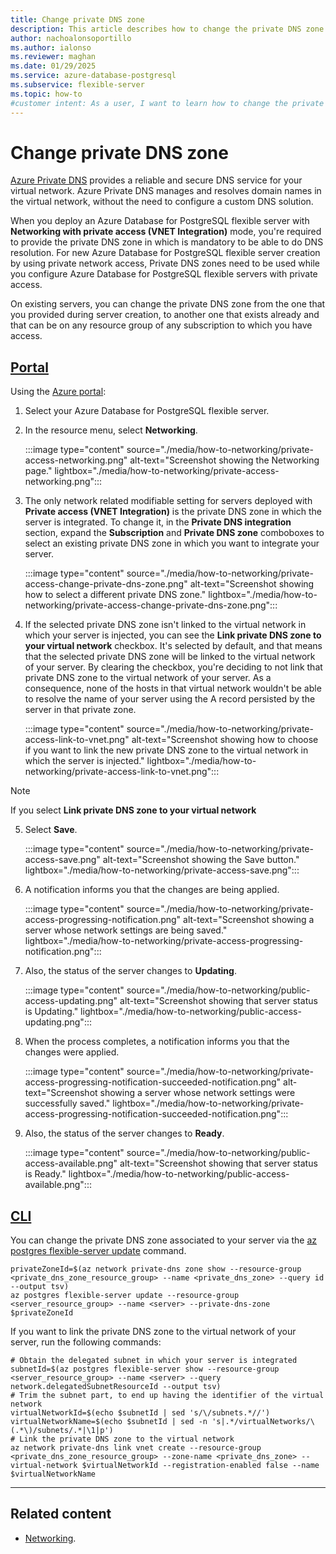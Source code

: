 ```yaml
---
title: Change private DNS zone
description: This article describes how to change the private DNS zone of your Azure Database for PostgreSQL flexible server.
author: nachoalonsoportillo
ms.author: ialonso
ms.reviewer: maghan
ms.date: 01/29/2025
ms.service: azure-database-postgresql
ms.subservice: flexible-server
ms.topic: how-to
#customer intent: As a user, I want to learn how to change the private DNS zone of an Azure Database for PostgreSQL flexible server.
---
```


# Change private DNS zone

[Azure Private DNS](/azure/dns/private-dns-overview) provides a reliable and secure DNS service for your virtual network. Azure Private DNS manages and resolves domain names in the virtual network, without the need to configure a custom DNS solution.

When you deploy an Azure Database for PostgreSQL flexible server with **Networking with private access (VNET Integration)** mode, you're required to provide the private DNS zone in which  is mandatory to be able to do DNS resolution. For new Azure Database for PostgreSQL flexible server creation by using private network access, Private DNS zones need to be used while you configure Azure Database for PostgreSQL flexible servers with private access.

On existing servers, you can change the private DNS zone from the one that you provided during server creation, to another one that exists already and that can be on any resource group of any subscription to which you have access.

## [Portal](#tab/portal-change-private-dns-zone)

Using the [Azure portal](https://portal.azure.com/):

1. Select your Azure Database for PostgreSQL flexible server.

2. In the resource menu, select **Networking**.

    :::image type="content" source="./media/how-to-networking/private-access-networking.png" alt-text="Screenshot showing the Networking page." lightbox="./media/how-to-networking/private-access-networking.png":::

3. The only network related modifiable setting for servers deployed with **Private access (VNET Integration)** is the private DNS zone in which the server is integrated. To change it, in the **Private DNS integration** section, expand the **Subscription** and **Private DNS zone** comboboxes to select an existing private DNS zone in which you want to integrate your server.

    :::image type="content" source="./media/how-to-networking/private-access-change-private-dns-zone.png" alt-text="Screenshot showing how to select a different private DNS zone." lightbox="./media/how-to-networking/private-access-change-private-dns-zone.png":::

4. If the selected private DNS zone isn't linked to the virtual network in which your server is injected, you can see the **Link private DNS zone to your virtual network** checkbox. It's selected by default, and that means that the selected private DNS zone will be linked to the virtual network of your server. By clearing the checkbox, you're deciding to not link that private DNS zone to the virtual network of your server. As a consequence, none of the hosts in that virtual network wouldn't be able to resolve the name of your server using the A record persisted by the server in that private zone.

    :::image type="content" source="./media/how-to-networking/private-access-link-to-vnet.png" alt-text="Screenshot showing how to choose if you want to link the new private DNS zone to the virtual network in which the server is injected." lightbox="./media/how-to-networking/private-access-link-to-vnet.png":::

> [!NOTE]
> If you select **Link private DNS zone to your virtual network**

5. Select **Save**.

    :::image type="content" source="./media/how-to-networking/private-access-save.png" alt-text="Screenshot showing the Save button." lightbox="./media/how-to-networking/private-access-save.png":::

6. A notification informs you that the changes are being applied.

    :::image type="content" source="./media/how-to-networking/private-access-progressing-notification.png" alt-text="Screenshot showing a server whose network settings are being saved." lightbox="./media/how-to-networking/private-access-progressing-notification.png":::

7. Also, the status of the server changes to **Updating**.

    :::image type="content" source="./media/how-to-networking/public-access-updating.png" alt-text="Screenshot showing that server status is Updating." lightbox="./media/how-to-networking/public-access-updating.png":::

8. When the process completes, a notification informs you that the changes were applied.

    :::image type="content" source="./media/how-to-networking/private-access-progressing-notification-succeeded-notification.png" alt-text="Screenshot showing a server whose network settings were successfully saved." lightbox="./media/how-to-networking/private-access-progressing-notification-succeeded-notification.png":::

9. Also, the status of the server changes to **Ready**.

    :::image type="content" source="./media/how-to-networking/public-access-available.png" alt-text="Screenshot showing that server status is Ready." lightbox="./media/how-to-networking/public-access-available.png":::

## [CLI](#tab/cli-change-private-dns-zone)

You can change the private DNS zone associated to your server via the [az postgres flexible-server update](/cli/azure/postgres/flexible-server#az-postgres-flexible-server-update) command.

```azurecli-interactive
privateZoneId=$(az network private-dns zone show --resource-group <private_dns_zone_resource_group> --name <private_dns_zone> --query id --output tsv)
az postgres flexible-server update --resource-group <server_resource_group> --name <server> --private-dns-zone $privateZoneId
```

If you want to link the private DNS zone to the virtual network of your server, run the following commands:

```azurecli-interactive
# Obtain the delegated subnet in which your server is integrated 
subnetId=$(az postgres flexible-server show --resource-group <server_resource_group> --name <server> --query network.delegatedSubnetResourceId --output tsv)
# Trim the subnet part, to end up having the identifier of the virtual network
virtualNetworkId=$(echo $subnetId | sed 's/\/subnets.*//')
virtualNetworkName=$(echo $subnetId | sed -n 's|.*/virtualNetworks/\(.*\)/subnets/.*|\1|p')
# Link the private DNS zone to the virtual network
az network private-dns link vnet create --resource-group <private_dns_zone_resource_group> --zone-name <private_dns_zone> --virtual-network $virtualNetworkId --registration-enabled false --name $virtualNetworkName
```

---

## Related content

- [Networking](how-to-networking.md).

